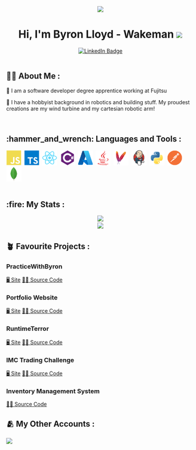 <div id="header" align="center">
  <img src="https://media.giphy.com/media/v1.Y2lkPTc5MGI3NjExMWVuc3J0cDc4emQ1OWRrOWFhbzZhNmcza2VidHFlYWMzN3Q0bGIwNSZlcD12MV9pbnRlcm5hbF9naWZfYnlfaWQmY3Q9Zw/JqmupuTVZYaQX5s094/giphy.gif" width="400"/>
  <h1>Hi, I'm Byron Lloyd - Wakeman   <img src="https://media.giphy.com/media/hvRJCLFzcasrR4ia7z/giphy.gif" width="30px"/></h1>
  <div id="badge">
    <a href="https://www.linkedin.com/in/byron-lloyd-wakeman-3b49871b1/">
      <img src="https://img.shields.io/badge/LinkedIn-blue?style=for-the-badge&logo=linkedin&logoColor=white" alt="LinkedIn Badge"/>
    </a> 
  </div>
  <img src="https://komarev.com/ghpvc/?username=byronlloydwakeman&style=flat-square&color=blue" alt=""/>
</div>

<h2>👩‍💻  About Me :</h2>

<p>🗻 I am a software developer degree apprentice working at Fujitsu</p>
<p>🤖 I have a hobbyist background in robotics and building stuff. My proudest creations are my wind turbine and my cartesian robotic arm!</p>

<br/>

<h2>:hammer_and_wrench: Languages and Tools :</h2>
<div>
  <img src="https://github.com/devicons/devicon/blob/master/icons/javascript/javascript-plain.svg" alt="JavaScript" width="40" height="40"/>&nbsp;
  <img src="https://github.com/devicons/devicon/blob/master/icons/typescript/typescript-plain.svg" alt="TypeScript" width="40" height="40"/>&nbsp;
  <img src="https://github.com/devicons/devicon/blob/master/icons/react/react-original.svg" alt="React" width="40" height="40"/>&nbsp;
  <img src="https://github.com/devicons/devicon/blob/master/icons/csharp/csharp-plain.svg" alt="C#" width="40" height="40"/>&nbsp;
  <img src="https://github.com/devicons/devicon/blob/master/icons/azure/azure-original.svg" alt="Azure" width="40" height="40"/>&nbsp;
  <img src="https://github.com/devicons/devicon/blob/master/icons/java/java-plain.svg" alt="Java" width="40" height="40"/>&nbsp;
  <img src="https://github.com/devicons/devicon/blob/master/icons/maven/maven-original.svg" alt="Maven" width="40" height="40"/>&nbsp;
  <img src="https://github.com/devicons/devicon/blob/master/icons/jenkins/jenkins-original.svg" alt="Jenkins" width="40" height="40"/>&nbsp;
  <img src="https://github.com/devicons/devicon/blob/master/icons/python/python-original.svg" alt="Python" width="40" height="40"/>&nbsp;
  <img src="https://github.com/devicons/devicon/blob/master/icons/postman/postman-original.svg" alt="Python" width="40" height="40"/>&nbsp;
  <img src="https://github.com/devicons/devicon/blob/master/icons/mongodb/mongodb-original.svg" alt="Python" width="40" height="40"/>&nbsp;
</div>

<br/>

<h2>:fire: My Stats :</h2>
<div align="center">
  <div>
    <img src="http://github-readme-streak-stats.herokuapp.com?user=byronlloydwakeman&theme=dark&background=000000"/>
  </div>
  <div>
    <img src="https://github-readme-stats.vercel.app/api/top-langs/?username=byronlloydwakeman&layout=compact&theme=vision-friendly-dark"/>
  </div>
</div>

<h2>🪴 Favourite Projects :</h2>
<div>
  <h3>PracticeWithByron</h3>
  <a href="https://practicewithbyron.com/">🖥️ Site</a>
  <a href="https://github.com/practicewithbyron/practicewithbyron_prod">🧑‍💻 Source Code</a>
</div>
<div>
<h3>Portfolio Website</h3>
  <a href="https://icy-smoke-0a263c703.4.azurestaticapps.net/">🖥️ Site</a>
  <a href="https://github.com/practicewithbyron/portfoliowebsite_prod/tree/prod">🧑‍💻 Source Code</a>
</div>
<div>
<h3>RuntimeTerror</h3>
  <a href="https://proud-moss-06f797a03.4.azurestaticapps.net/">🖥️ Site</a>
  <a href="https://github.com/byronlloydwakeman/runtimeterror">🧑‍💻 Source Code</a>
</div>
<div>
  <h3>IMC Trading Challenge</h3>
  <a href="https://prosperity.imc.com/dashboard">🖥️ Site</a>
  <a href="https://github.com/byronlloydwakeman/IMC">🧑‍💻 Source Code</a>
</div>
<div>
  <h3>Inventory Management System</h3>
  <a href="https://github.com/byronlloydwakeman/SummativeUI">🧑‍💻 Source Code</a>
</div>


<h2>🫂 My Other Accounts :</h2>
<a href="https://github.com/practicewithbyron"><img src="https://github.com/byronlloydwakeman/byronlloydwakeman/assets/72659565/2ff99ab5-4b76-409a-815b-6bfaed898406"/></a>&nbsp;
